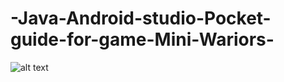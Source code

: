 # -Java-Android-studio-Pocket-guide-for-game-Mini-Wariors-

![alt text](https://drive.google.com/file/d/1exQRVq1Mf13H4WlhWqY6D2XFGWG5gYHa/view?usp=sharing)
